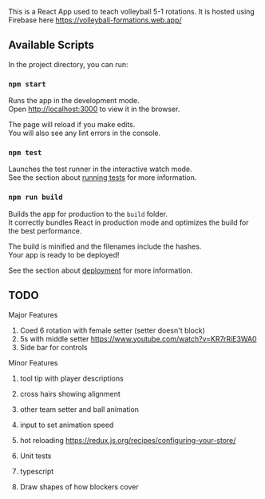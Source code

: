This is a React App used to teach volleyball 5-1 rotations. It is hosted using Firebase here
https://volleyball-formations.web.app/

## Available Scripts

In the project directory, you can run:

### `npm start`

Runs the app in the development mode.<br />
Open [http://localhost:3000](http://localhost:3000) to view it in the browser.

The page will reload if you make edits.<br />
You will also see any lint errors in the console.

### `npm test`

Launches the test runner in the interactive watch mode.<br />
See the section about [running tests](https://facebook.github.io/create-react-app/docs/running-tests) for more information.

### `npm run build`

Builds the app for production to the `build` folder.<br />
It correctly bundles React in production mode and optimizes the build for the best performance.

The build is minified and the filenames include the hashes.<br />
Your app is ready to be deployed!

See the section about [deployment](https://facebook.github.io/create-react-app/docs/deployment) for more information.



## TODO

Major Features
1. Coed 6 rotation with female setter (setter doesn't block)
2. 5s with middle setter https://www.youtube.com/watch?v=KR7rRiE3WA0
3. Side bar for controls

Minor Features
1. tool tip with player descriptions
2. cross hairs showing alignment
4. other team setter and ball animation
5. input to set animation speed
9. hot reloading
https://redux.js.org/recipes/configuring-your-store/
10. Unit tests

11. typescript
12. Draw shapes of how blockers cover

